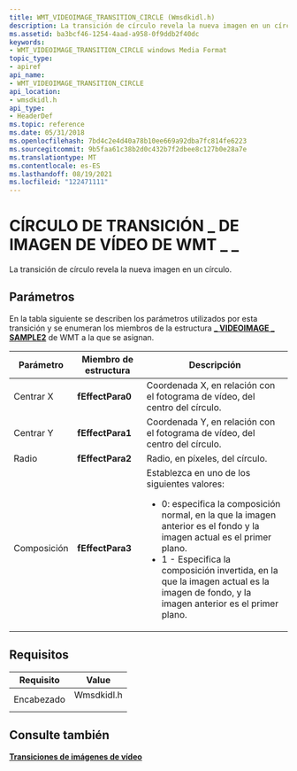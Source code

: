 ```yaml
---
title: WMT_VIDEOIMAGE_TRANSITION_CIRCLE (Wmsdkidl.h)
description: La transición de círculo revela la nueva imagen en un círculo.
ms.assetid: ba3bcf46-1254-4aad-a958-0f9ddb2f40dc
keywords:
- WMT_VIDEOIMAGE_TRANSITION_CIRCLE windows Media Format
topic_type:
- apiref
api_name:
- WMT_VIDEOIMAGE_TRANSITION_CIRCLE
api_location:
- wmsdkidl.h
api_type:
- HeaderDef
ms.topic: reference
ms.date: 05/31/2018
ms.openlocfilehash: 7bd4c2e4d40a78b10ee669a92dba7fc814fe6223
ms.sourcegitcommit: 9b5faa61c38b2d0c432b7f2dbee8c127b0e28a7e
ms.translationtype: MT
ms.contentlocale: es-ES
ms.lasthandoff: 08/19/2021
ms.locfileid: "122471111"
---
```

# <a name="wmt_videoimage_transition_circle"></a>CÍRCULO DE TRANSICIÓN \_ DE IMAGEN DE VÍDEO DE WMT \_ \_

La transición de círculo revela la nueva imagen en un círculo.

## <a name="parameters"></a>Parámetros

En la tabla siguiente se describen los parámetros utilizados por esta transición y se enumeran los miembros de la estructura [**\_ VIDEOIMAGE \_ SAMPLE2**](/previous-versions/windows/desktop/api/Wmsdkidl/ns-wmsdkidl-wmt_videoimage_sample2) de WMT a la que se asignan.




| Parámetro | Miembro de estructura | Descripción | 
|-----------|------------------|-------------|
| Centrar X | <strong>fEffectPara0</strong> | Coordenada X, en relación con el fotograma de vídeo, del centro del círculo. | 
| Centrar Y | <strong>fEffectPara1</strong> | Coordenada Y, en relación con el fotograma de vídeo, del centro del círculo. | 
| Radio | <strong>fEffectPara2</strong> | Radio, en píxeles, del círculo. | 
| Composición | <strong>fEffectPara3</strong> | Establezca en uno de los siguientes valores:<ul><li>0: especifica la composición normal, en la que la imagen anterior es el fondo y la imagen actual es el primer plano.</li><li>1 - Especifica la composición invertida, en la que la imagen actual es la imagen de fondo, y la imagen anterior es el primer plano.</li></ul> | 




 

## <a name="requirements"></a>Requisitos



| Requisito | Value |
|-------------------|---------------------------------------------------------------------------------------|
| Encabezado<br/> | <dl> <dt>Wmsdkidl.h</dt> </dl> |



## <a name="see-also"></a>Consulte también

<dl> <dt>

[**Transiciones de imágenes de vídeo**](video-image-transitions.md)
</dt> </dl>

 

 






